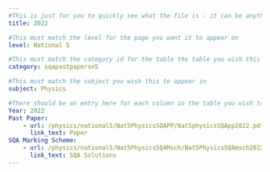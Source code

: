 ```yaml
---
#This is just for you to quickly see what the file is - it can be anything you want
title: 2022

#This must match the level for the page you want it to appear on
level: National 5

#This must match the category id for the table the table you wish this to appear in
category: sqapastpapersn5

#This must match the subject you wish this to appear in
subject: Physics

#There should be an entry here for each column in the table you wish to populate:
Year: 2022
Past Paper:
    - url: /physics/national5/Nat5PhysicsSQAPP/Nat5physicsSQApp2022.pdf
      link_text: Paper
SQA Marking Scheme:
    - url: /physics/national5/Nat5PhysicsSQAMsch/Nat5PhysicsSQAmsch2022.pdf
      link_text: SQA Solutions
---
```



